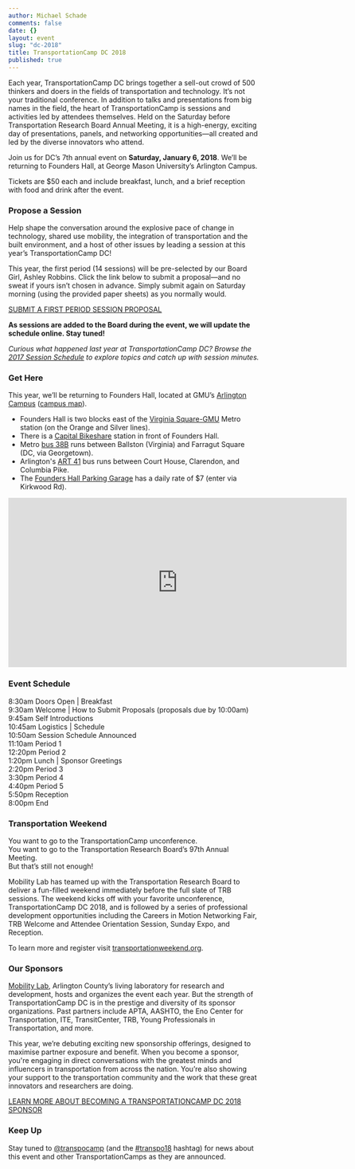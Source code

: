 ```yaml
---
author: Michael Schade
comments: false
date: {}
layout: event
slug: "dc-2018"
title: TransportationCamp DC 2018
published: true
---
```

Each year, TransportationCamp DC brings together a sell-out crowd of 500 thinkers and doers in the fields of transportation and technology. It’s not your traditional conference. In addition to talks and presentations from big names in the field, the heart of TransportationCamp is sessions and activities led by attendees themselves. Held on the Saturday before Transportation Research Board Annual Meeting, it is a high-energy, exciting day of presentations, panels, and networking opportunities—all created and led by the diverse innovators who attend.

Join us for DC’s 7th annual event on **Saturday, January 6, 2018**. We’ll be returning to Founders Hall, at George Mason University’s Arlington Campus.

Tickets are $50 each and include breakfast, lunch, and a brief reception with food and drink after the event.

<script async src="//widgets.nvite.com/1.6/tickets.js" data-resource="7wyy1p"
style="marginTop:-40px"></script>

### Propose a Session
Help shape the conversation around the explosive pace of change in technology, shared use mobility, the integration of transportation and the built environment, and a host of other issues by leading a session at this year’s TransportationCamp DC!

This year, the first period (14 sessions) will be pre-selected by our Board Girl, Ashley Robbins. Click the link below to submit a proposal—and no sweat if yours isn’t chosen in advance. Simply submit again on Saturday morning (using the provided paper sheets) as you normally would.

[SUBMIT A FIRST PERIOD SESSION PROPOSAL](https://goo.gl/forms/HkWybiA4IsdPrdGO2)

**As sessions are added to the Board during the event, we will update the schedule online. Stay tuned!**

*Curious what happened last year at TransportationCamp DC? Browse the [2017 Session Schedule](http://tiny.cc/tcamp17) to explore topics and catch up with session minutes.*

### Get Here
This year, we’ll be returning to Founders Hall, located at GMU’s [Arlington Campus](http://arlington.gmu.edu/) ([campus map](http://www.gmu.edu/resources/welcome/ArlingtonMap2017.pdf)).

  * Founders Hall is two blocks east of the [Virginia Square-GMU](http://www.wmata.com/rail/station_detail.cfm?station_id=98) Metro station (on the Orange and Silver lines).
  * There is a [Capital Bikeshare](http://www.capitalbikeshare.com/) station in front of Founders Hall.
  * Metro [bus 38B](https://buseta.wmata.com/m/?q=38B) runs between Ballston (Virginia) and Farragut Square (DC, via Georgetown).
  * Arlington's [ART 41](http://www.arlingtontransit.com/pages/routes/art-41/) bus runs between Court House, Clarendon, and Columbia Pike.
  * The [Founders Hall Parking Garage](http://parking.gmu.edu/arlingtoncampusparking.html)
  has a daily rate of $7 (enter via Kirkwood Rd).

<iframe align="center" src="https://www.google.com/maps/embed?pb=!1m18!1m12!1m3!1d1552.8558231973786!2d-77.10089523808!3d38.88483864213981!2m3!1f0!2f0!3f0!3m2!1i1024!2i768!4f13.1!3m3!1m2!1s0x89b7b6828ba038d9%3A0xdc8b8bb98b169604!2sGeorge+Mason+University-Arlington+Campus!5e0!3m2!1sen!2sus!4v1412725299805" width="680" height="340" frameborder="0" style="border:0"></iframe>

### Event Schedule
 8:30am Doors Open | Breakfast<br>
 9:30am Welcome | How to Submit Proposals (proposals due by 10:00am)<br>
 9:45am Self Introductions<br>
10:45am Logistics | Schedule<br>
10:50am Session Schedule Announced<br>
11:10am Period 1<br>
12:20pm Period 2<br>
 1:20pm Lunch | Sponsor Greetings<br>
 2:20pm Period 3<br>
 3:30pm Period 4<br>
 4:40pm Period 5<br>
 5:50pm Reception<br>
 8:00pm End

### Transportation Weekend
You want to go to the TransportationCamp unconference.<br>
You want to go to the Transportation Research Board’s 97th Annual Meeting.<br>
But that’s still not enough!

Mobility Lab has teamed up with the Transportation Research Board to deliver a fun-filled weekend immediately before the full slate of TRB sessions. The weekend kicks off with your favorite unconference, TransportationCamp DC 2018, and is followed by a series of  professional development opportunities including the Careers in Motion Networking Fair, TRB Welcome and Attendee Orientation Session, Sunday Expo, and Reception.

To learn more and register visit [transportationweekend.org](http://www.transportationweekend.org).


### Our Sponsors
[Mobility Lab](http://mobilitylab.org/), Arlington County’s living laboratory for research and development, hosts and organizes the event each year. But the strength of TransportationCamp DC is in the prestige and diversity of its sponsor organizations. Past partners include APTA, AASHTO, the Eno Center for Transportation, ITE, TransitCenter, TRB, Young Professionals in Transportation, and more.

This year, we’re debuting exciting new sponsorship offerings, designed to maximise partner exposure and benefit. When you become a sponsor, you're engaging in direct conversations with the greatest minds and influencers in transportation from across the nation. You’re also showing your support to the transportation community and the work that these great innovators and researchers are doing.

[LEARN MORE ABOUT BECOMING A TRANSPORTATIONCAMP DC 2018 SPONSOR](https://drive.google.com/file/d/0B8U8mNIU_GsnZlhabEYyRFJLdWM/view?usp=sharing)

### Keep Up              
Stay tuned to [@transpocamp](https://twitter.com/transpocamp) (and the [#transpo18](https://twitter.com/hashtag/transpo18) hashtag) for news about this event and other TransportationCamps as they are announced.
